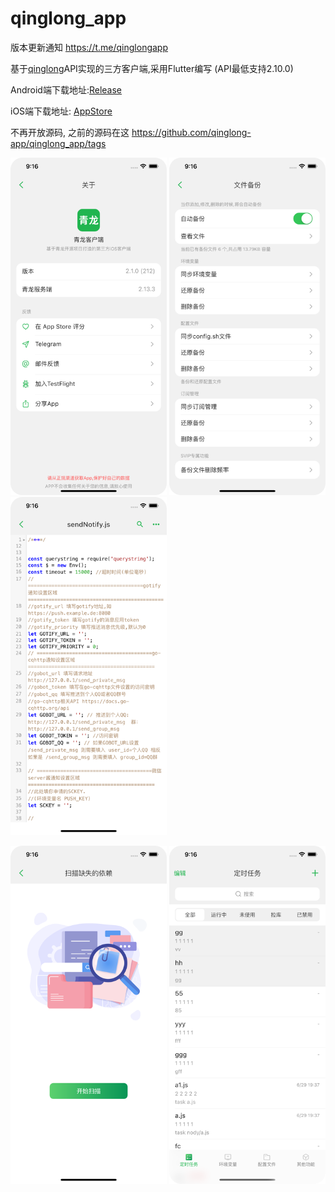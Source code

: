 # qinglong_app

版本更新通知 https://t.me/qinglongapp

基于[qinglong](https://github.com/whyour/qinglong)API实现的三方客户端,采用Flutter编写 (API最低支持2.10.0)

Android端下载地址:[Release](https://github.com/qinglong-app/qinglong_app/releases)

iOS端下载地址: [AppStore](https://apps.apple.com/cn/app/id1625871665)

不再开放源码, 之前的源码在这 https://github.com/qinglong-app/qinglong_app/tags

<p float="left">
  <img src="./art/1.png" width="250" />
  <img src="./art/2.png" width="250" />
  <img src="./art/3.png" width="250" />
</p>
<p float="left">
  <img src="./art/4.png" width="250" />
  <img src="./art/5.png" width="250" /> 
</p>

